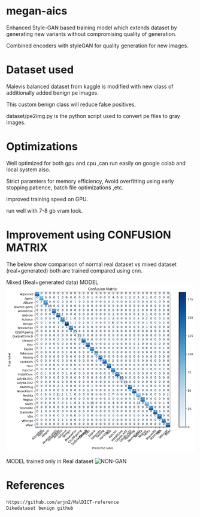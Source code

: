 # megan-aics

Enhanced Style-GAN based training model which extends dataset by generating new variants without compromising quality of generation.

Combined encoders with styleGAN for quality generation for new images.

# Dataset used

Malevis balanced dataset from kaggle is modified with new class of additionally added benign pe images.

This custom benign class will reduce false positives.

dataset/pe2img.py is the python script used to convert pe files to gray images.


# Optimizations

Well optimized for both gpu and cpu ,can run easily on google colab and local system also.

Strict paramters for memory efficiency, Avoid overfitting using early stopping patience, batch file optimizations ,etc.

improved training speed on GPU.

run well with 7-8 gb vram lock.

# Improvement using CONFUSION MATRIX

The below show comparison of normal real dataset vs mixed dataset (real+generated) both are trained compared using cnn.

Mixed (Real+generated data) MODEL 
![GAN-model](https://github.com/arjn2/megan-aics/blob/main/conf-matrix/gan-model.png?raw=true)

MODEL trained only in Real dataset 
![NON-GAN](https://github.com/arjn2/megan-aics/blob/main/conf-matrix/non-gan.png?raw=true)

# References
```
https://github.com/arjn2/MalDICT-reference
Dikedataset benign github
```

